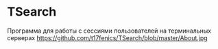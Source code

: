 # TSearch
Программа для работы с сессиями пользователей на терминальных серверах
https://github.com/t17fenics/TSearch/blob/master/About.jpg
